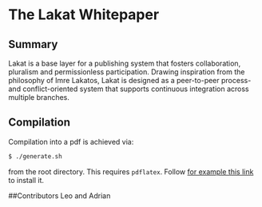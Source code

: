 # The Lakat Whitepaper

## Summary
Lakat is a base layer for a publishing system that fosters collaboration, pluralism and permissionless participation. Drawing inspiration from the philosophy of Imre Lakatos, Lakat is designed as a peer-to-peer process- and conflict-oriented system that supports continuous integration across multiple branches. 


## Compilation
Compilation into a pdf is achieved via:
```sh
$ ./generate.sh
``` 
from the root directory. This requires `pdflatex`. Follow [for example this link](https://gist.github.com/rain1024/98dd5e2c6c8c28f9ea9d) to install it.

##Contributors
Leo and Adrian
